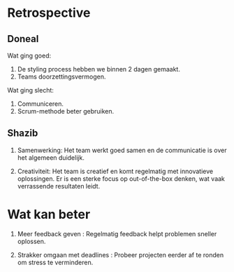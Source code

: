# Retrospective

## Doneal

Wat ging goed:

1. De styling process hebben we binnen 2 dagen gemaakt.
2. Teams doorzettingsvermogen.

Wat ging slecht:

1. Communiceren.
2. Scrum-methode beter gebruiken.

## Shazib

1) Samenwerking: Het team werkt goed samen en de communicatie is over het algemeen duidelijk.

2) Creativiteit: Het team is creatief en komt regelmatig met innovatieve oplossingen. Er is een sterke focus op out-of-the-box denken, wat vaak verrassende resultaten leidt.

# Wat kan beter

1) Meer feedback geven : Regelmatig feedback helpt problemen sneller oplossen.

2) Strakker omgaan met deadlines : Probeer projecten eerder af te ronden om stress te verminderen.
